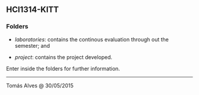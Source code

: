 ## HCI1314-KITT

### Folders  

* _laboratories_: contains the continous evaluation through out the semester; and  

* _project_: contains the project developed.  

Enter inside the folders for further information.

***

Tomás Alves @ 30/05/2015